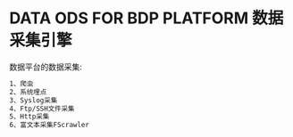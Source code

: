 # DATA ODS FOR BDP PLATFORM 数据采集引擎

数据平台的数据采集:
```markdown
1、爬虫
2、系统埋点
3、Syslog采集
4、Ftp/SSH文件采集
5、Http采集
6、富文本采集FScrawler
```